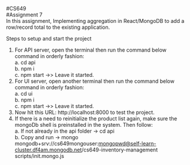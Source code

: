 #CS649  
#Assignment 7    
In this assignment, Implementing  aggregation in React/MongoDB to add a row/record total to the existing application.  

Steps to setup and start the project  
1. For API server, open the terminal then run the command below command in orderly fashion:  
   a. cd api  
   b. npm i  
   c. npm start ->> Leave it started.  
2. For UI server, open another terminal then run the command below command in orderly fashion:  
   a. cd ui  
   b. npm i  
   c. npm start ->> Leave it started.  
3. Now hit this URL: http://localhost:8000 to test the project.  
4. If there is a need to reinitialize the product list again, make sure the mongoDb shell is preinstalled in the system. Then follow:  
    a. If not already in the api folder -> cd api  
    b. Copy and run -> mongo mongodb+srv://cs649mongouser:mongopwd@self-learn-cluster.df4am.mongodb.net/cs649-inventory-management scripts/init.mongo.js
